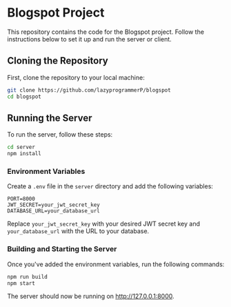 # Blogspot Project

This repository contains the code for the Blogspot project. Follow the instructions below to set it up and run the server or client.

## Cloning the Repository

First, clone the repository to your local machine:

```bash
git clone https://github.com/lazyprogrammerP/blogspot
cd blogspot
```

## Running the Server

To run the server, follow these steps:

```bash
cd server
npm install
```

### Environment Variables

Create a `.env` file in the `server` directory and add the following variables:

```
PORT=8000
JWT_SECRET=your_jwt_secret_key
DATABASE_URL=your_database_url
```

Replace `your_jwt_secret_key` with your desired JWT secret key and `your_database_url` with the URL to your database.

### Building and Starting the Server

Once you've added the environment variables, run the following commands:

```bash
npm run build
npm start
```

The server should now be running on http://127.0.0.1:8000.
